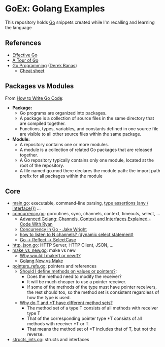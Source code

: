 # GoEx: Golang Examples

This repository holds [Go](https://go.dev/) snippets created while I'm recalling and learning the language

## References

* [Effective Go](https://go.dev/doc/effective_go)
* [A Tour of Go](https://go.dev/tour/)
* [Go Programming](https://www.youtube.com/watch?v=CF9S4QZuV30) ([Derek Banas](https://www.youtube.com/@derekbanas))
  * [Cheat sheet](https://www.newthinktank.com/2015/02/go-programming-tutorial/)

## Packages vs Modules

From [How to Write Go Code](https://go.dev/doc/code):

* **Package:**
  * Go programs are organized into packages.
  * A package is a collection of source files in the same directory that are compiled together.
  * Functions, types, variables, and constants defined in one source file are visible to all other source files within the same package.
* **Module:**
  * A repository contains one or more modules.
  * A module is a collection of related Go packages that are released together.
  * A Go repository typically contains only one module, located at the root of the repository.
  * A file named go.mod there declares the module path: the import path prefix for all packages within the module

## Core

- [main.go](https://github.com/sfmunoz/goex/blob/main/main.go): executable, command-line parsing, [type assertions (any / interface{})](https://go.dev/tour/methods/15) ...
- [concurrency.go](https://github.com/sfmunoz/goex/blob/main/concurrency/concurrency.go): goroutines, sync, channels, context, timeouts, select, ...
  - [Advanced Golang: Channels, Context and Interfaces Explained - Code With Ryan](https://www.youtube.com/watch?v=VkGQFFl66X4)
  - [Concurrency in Go - Jake Wright](https://www.youtube.com/watch?v=LvgVSSpwND8)
  - [how to listen to N channels? (dynamic select statement)](https://stackoverflow.com/questions/19992334/how-to-listen-to-n-channels-dynamic-select-statement)
  - [Go → Reflect → SelectCase](https://pkg.go.dev/reflect#SelectCase)
- [http_json.go](https://github.com/sfmunoz/goex/blob/main/http_json/http_json.go): HTTP Server, HTTP Client, JSON, ...
- [make_vs_new.go](https://github.com/sfmunoz/goex/blob/main/make_vs_new/make_vs_new.go): make vs new
  - [Why would I make() or new()?](https://stackoverflow.com/questions/9320862/why-would-i-make-or-new)
  - [Golang New vs Make](https://medium.com/learn-code/golang-new-vs-make-8a4dbd84e92b)
- [pointers_refs.go](https://github.com/sfmunoz/goex/blob/main/pointers_refs/pointers_refs.go): pointers and references
  - [Should I define methods on values or pointers?](https://go.dev/doc/faq#methods_on_values_or_pointers):
    - Does the method need to modify the receiver?
    - It will be much cheaper to use a pointer receiver.
    - If some of the methods of the type must have pointer receivers, the rest should too, so the method set is consistent regardless of how the type is used.
  - [Why do T and *T have different method sets?](https://go.dev/doc/faq#different_method_sets)
    - The method set of a type T consists of all methods with receiver type T
    - That of the corresponding pointer type *T consists of all methods with receiver *T or T.
    - That means the method set of *T includes that of T, but not the reverse.
- [structs_ints.go](https://github.com/sfmunoz/goex/blob/main/structs_ints/structs_ints.go): structs and interfaces
